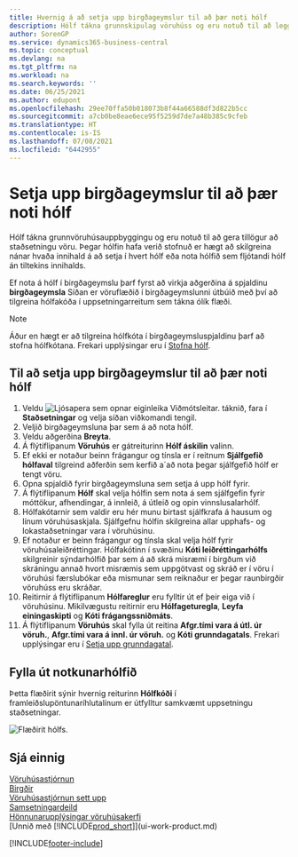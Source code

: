 ```yaml
---
title: Hvernig á að setja upp birgðageymslur til að þær noti hólf
description: Hólf tákna grunnskipulag vöruhúss og eru notuð til að leggja fram tillögur að staðsetningu og birgðageymslu vöru.
author: SorenGP
ms.service: dynamics365-business-central
ms.topic: conceptual
ms.devlang: na
ms.tgt_pltfrm: na
ms.workload: na
ms.search.keywords: ''
ms.date: 06/25/2021
ms.author: edupont
ms.openlocfilehash: 29ee70ffa50b018073b8f44a66588df3d822b5cc
ms.sourcegitcommit: a7cb0be8eae6ece95f5259d7de7a48b385c9cfeb
ms.translationtype: HT
ms.contentlocale: is-IS
ms.lasthandoff: 07/08/2021
ms.locfileid: "6442955"
---
```

# <a name="set-up-locations-to-use-bins"></a>Setja upp birgðageymslur til að þær noti hólf
Hólf tákna grunnvöruhúsauppbyggingu og eru notuð til að gera tillögur að staðsetningu vöru. Þegar hólfin hafa verið stofnuð er hægt að skilgreina nánar hvaða innihald á að setja í hvert hólf eða nota hólfið sem fljótandi hólf án tiltekins innihalds.  

Ef nota á hólf í birgðageymslu þarf fyrst að virkja aðgerðina á spjaldinu **birgðageymsla** Síðan er vöruflæðið í birgðageymslunni útbúið með því að tilgreina hólfakóða í uppsetningarreitum sem tákna ólík flæði.  

> [!NOTE]  
>  Áður en hægt er að tilgreina hólfkóta í birgðageymsluspjaldinu þarf að stofna hólfkótana. Frekari upplýsingar eru í [Stofna hólf](warehouse-how-to-create-individual-bins.md).  

## <a name="to-set-up-a-location-to-use-bins"></a>Til að setja upp birgðageymslur til að þær noti hólf  
1.  Veldu ![Ljósapera sem opnar eiginleika Viðmótsleitar.](media/ui-search/search_small.png "Segðu mér hvað þú vilt gera") táknið, fara í **Staðsetningar** og velja síðan viðkomandi tengil.  
2.  Veljið birgðageymsluna þar sem á að nota hólf.  
3.  Veldu aðgerðina **Breyta**.  
4.  Á flýtiflipanum **Vöruhús** er gátreiturinn **Hólf áskilin** valinn.  
5.  Ef ekki er notaður beinn frágangur og tínsla er í reitnum **Sjálfgefið hólfaval** tilgreind aðferðin sem kerfið a´að nota þegar sjálfgefið hólf er tengt vöru.  
6.  Opna spjaldið fyrir birgðageymsluna sem setja á upp hólf fyrir.
7.  Á flýtiflipanum **Hólf** skal velja hólfin sem nota á sem sjálfgefin fyrir móttökur, afhendingar, á innleið, á útleið og opin vinnslusalarhólf.  
8.  Hólfakótarnir sem valdir eru hér munu birtast sjálfkrafa á hausum og línum vöruhúsaskjala. Sjálfgefnu hólfin skilgreina allar upphafs- og lokastaðsetningar vara í vöruhúsinu.  
9.  Ef notaður er beinn frágangur og tínsla skal velja hólf fyrir vöruhúsaleiðréttingar. Hólfakótinn í svæðinu **Kóti leiðréttingarhólfs** skilgreinir sýndarhólfið þar sem á að skrá misræmi í birgðum við skráningu annað hvort misræmis sem uppgötvast og skráð er í vöru í vöruhúsi færslubókar eða mismunar sem reiknaður er þegar raunbirgðir vöruhúss eru skráðar.  
10. Reitirnir á flýtiflipanum **Hólfareglur** eru fylltir út ef þeir eiga við í vöruhúsinu. Mikilvægustu reitirnir eru **Hólfageturegla**, **Leyfa einingaskipti** og **Kóti frágangssniðmáts**.  
11. Á flýtiflipanum **Vöruhús** skal fylla út reitina **Afgr.tími vara á útl. úr vöruh.**, **Afgr.tími vara á innl. úr vöruh.** og **Kóti grunndagatals**. Frekari upplýsingar eru í [Setja upp grunndagatal](across-how-to-assign-base-calendars.md).

## <a name="filling-the-consumption-bin"></a>Fylla út notkunarhólfið
Þetta flæðirit sýnir hvernig reiturinn **Hólfkóði** í framleiðslupöntunaríhlutalínum er útfylltur samkvæmt uppsetningu staðsetningar.

![Flæðirit hólfs.](media/binflow.png "BinFlow")  

## <a name="see-also"></a>Sjá einnig
[Vöruhúsastjórnun](warehouse-manage-warehouse.md)  
[Birgðir](inventory-manage-inventory.md)  
[Vöruhúsastjórnun sett upp](warehouse-setup-warehouse.md)     
[Samsetningardeild](assembly-assemble-items.md)    
[Hönnunarupplýsingar vöruhúsakerfi](design-details-warehouse-management.md)  
[Unnið með [!INCLUDE[prod_short](includes/prod_short.md)]](ui-work-product.md)


[!INCLUDE[footer-include](includes/footer-banner.md)]